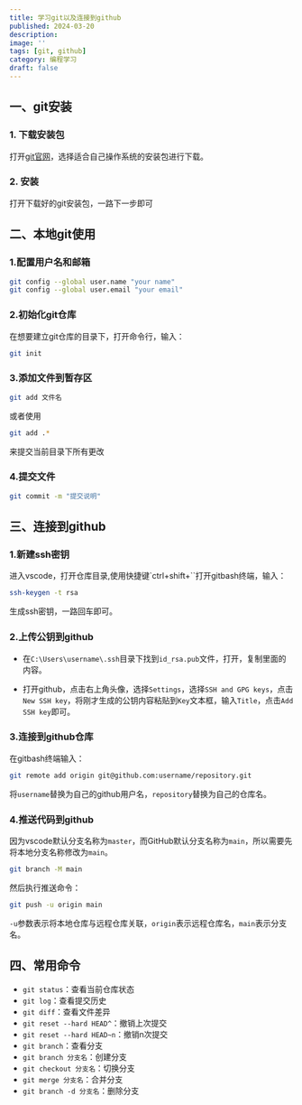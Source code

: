 ```yaml
---
title: 学习git以及连接到github
published: 2024-03-20
description: 
image: ''
tags: [git, github]
category: 编程学习
draft: false
---
```


## 一、git安装

### 1. 下载安装包

打开[git官网](https://git-scm.com/downloads)，选择适合自己操作系统的安装包进行下载。

### 2. 安装

打开下载好的git安装包，一路下一步即可

## 二、本地git使用

### 1.配置用户名和邮箱

``` bash
git config --global user.name "your name"
git config --global user.email "your email"
```

### 2.初始化git仓库

在想要建立git仓库的目录下，打开命令行，输入：

```bash
git init
```

### 3.添加文件到暂存区

```bash
git add 文件名
```

或者使用

```bash
git add .*
```

来提交当前目录下所有更改

### 4.提交文件

```bash
git commit -m "提交说明"
```

## 三、连接到github

### 1.新建ssh密钥

进入vscode，打开仓库目录,使用快捷键`ctrl+shift+\``打开gitbash终端，输入：

```bash
ssh-keygen -t rsa
```

生成ssh密钥，一路回车即可。

### 2.上传公钥到github

- 在`C:\Users\username\.ssh`目录下找到`id_rsa.pub`文件，打开，复制里面的内容。

- 打开github，点击右上角头像，选择`Settings`，选择`SSH and GPG keys`，点击`New SSH key`，将刚才生成的公钥内容粘贴到`Key`文本框，输入`Title`，点击`Add SSH key`即可。

### 3.连接到github仓库

在gitbash终端输入：

```bash
git remote add origin git@github.com:username/repository.git
```

将`username`替换为自己的github用户名，`repository`替换为自己的仓库名。

### 4.推送代码到github

因为vscode默认分支名称为`master`，而GitHub默认分支名称为`main`，所以需要先将本地分支名称修改为`main`。

```bash
git branch -M main
```

然后执行推送命令：

```bash
git push -u origin main
```

`-u`参数表示将本地仓库与远程仓库关联，`origin`表示远程仓库名，`main`表示分支名。

## 四、常用命令

- `git status`：查看当前仓库状态
- `git log`：查看提交历史
- `git diff`：查看文件差异
- `git reset --hard HEAD^`：撤销上次提交
- `git reset --hard HEAD~n`：撤销n次提交
- `git branch`：查看分支
- `git branch 分支名`：创建分支
- `git checkout 分支名`：切换分支
- `git merge 分支名`：合并分支
- `git branch -d 分支名`：删除分支
